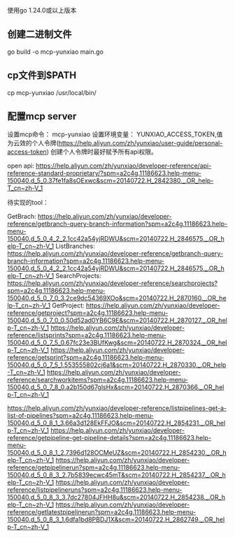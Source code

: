使用go 1.24.0或以上版本

## 创建二进制文件
go build -o mcp-yunxiao main.go

## cp文件到$PATH
cp mcp-yunxiao /usr/local/bin/ 

## 配置mcp server
设置mcp命令： mcp-yunxiao
设置环境变量： YUNXIAO_ACCESS_TOKEN,值为云效的个人令牌(https://help.aliyun.com/zh/yunxiao/user-guide/personal-access-token)
创建个人令牌时最好赋予所有api权限。


open api:
https://help.aliyun.com/zh/yunxiao/developer-reference/api-reference-standard-proprietary/?spm=a2c4g.11186623.help-menu-150040.d_5_0.37fe1fa8sOExwc&scm=20140722.H_2842380._.OR_help-T_cn~zh-V_1

待实现的tool：

GetBrach: https://help.aliyun.com/zh/yunxiao/developer-reference/getbranch-query-branch-information?spm=a2c4g.11186623.help-menu-150040.d_5_0_4_2_2.1cc42a54yjRDWU&scm=20140722.H_2846575._.OR_help-T_cn~zh-V_1
ListBranches: https://help.aliyun.com/zh/yunxiao/developer-reference/getbranch-query-branch-information?spm=a2c4g.11186623.help-menu-150040.d_5_0_4_2_2.1cc42a54yjRDWU&scm=20140722.H_2846575._.OR_help-T_cn~zh-V_1
SearchProjects: https://help.aliyun.com/zh/yunxiao/developer-reference/searchprojects?spm=a2c4g.11186623.help-menu-150040.d_5_0_7_0_3.2ce9dc54369XOo&scm=20140722.H_2870160._.OR_help-T_cn~zh-V_1
GetProject: https://help.aliyun.com/zh/yunxiao/developer-reference/getproject?spm=a2c4g.11186623.help-menu-150040.d_5_0_7_0_0.50d52ad0YB6C9E&scm=20140722.H_2870127._.OR_help-T_cn~zh-V_1
https://help.aliyun.com/zh/yunxiao/developer-reference/listsprints?spm=a2c4g.11186623.help-menu-150040.d_5_0_7_5_0.67fc23e3BUfKwg&scm=20140722.H_2870324._.OR_help-T_cn~zh-V_1
https://help.aliyun.com/zh/yunxiao/developer-reference/getsprint?spm=a2c4g.11186623.help-menu-150040.d_5_0_7_5_1.553555802cj6a1&scm=20140722.H_2870330._.OR_help-T_cn~zh-V_1
https://help.aliyun.com/zh/yunxiao/developer-reference/searchworkitems?spm=a2c4g.11186623.help-menu-150040.d_5_0_7_8_0.a2b150d67glsHx&scm=20140722.H_2870366._.OR_help-T_cn~zh-V_1




https://help.aliyun.com/zh/yunxiao/developer-reference/listpipelines-get-a-list-of-pipelines?spm=a2c4g.11186623.help-menu-150040.d_5_0_8_1_3.66a3d128EkFFJO&scm=20140722.H_2854231._.OR_help-T_cn~zh-V_1
https://help.aliyun.com/zh/yunxiao/developer-reference/getpipeline-get-pipeline-details?spm=a2c4g.11186623.help-menu-150040.d_5_0_8_1_2.7396d128OCMeUZ&scm=20140722.H_2854230._.OR_help-T_cn~zh-V_1
https://help.aliyun.com/zh/yunxiao/developer-reference/getpipelinerun?spm=a2c4g.11186623.help-menu-150040.d_5_0_8_3_2.7b5839ecwc45mT&scm=20140722.H_2854237._.OR_help-T_cn~zh-V_1
https://help.aliyun.com/zh/yunxiao/developer-reference/listpipelineruns?spm=a2c4g.11186623.help-menu-150040.d_5_0_8_3_3.7dc27804JFHH8u&scm=20140722.H_2854238._.OR_help-T_cn~zh-V_1
https://help.aliyun.com/zh/yunxiao/developer-reference/getlatestpipelinerun?spm=a2c4g.11186623.help-menu-150040.d_5_0_8_3_1.6dfa1bd8PBDJ1X&scm=20140722.H_2862749._.OR_help-T_cn~zh-V_1





